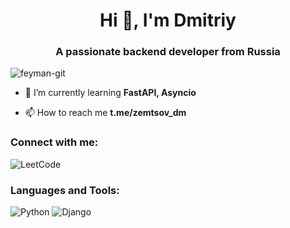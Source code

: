 <h1 align="center">Hi 👋, I'm Dmitriy</h1>
<h3 align="center">A passionate backend developer from Russia</h3>

<p align="left"> <img src="https://komarev.com/ghpvc/?username=feyman-git&label=Profile%20views&color=0e75b6&style=flat" alt="feyman-git" /> </p>

- 🌱 I’m currently learning **FastAPI, Asyncio**

- 📫 How to reach me **t.me/zemtsov_dm**

<h3 align="left">Connect with me:</h3>

![LeetCode](https://img.shields.io/badge/LeetCode-000000?style=for-the-badge&logo=LeetCode&logoColor=#d16c06)

<h3 align="left">Languages and Tools:</h3>

![Python](https://img.shields.io/badge/python-3670A0?style=for-the-badge&logo=python&logoColor=ffdd54)
![Django](https://img.shields.io/badge/django-%23092E20.svg?style=for-the-badge&logo=django&logoColor=white)

